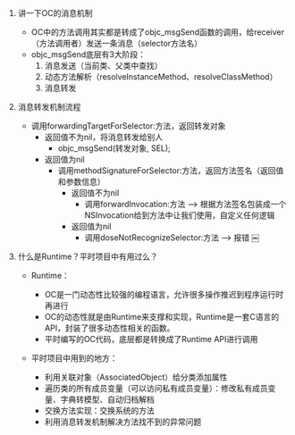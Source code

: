 1. 讲一下OC的消息机制
	- OC中的方法调用其实都是转成了objc_msgSend函数的调用，给receiver（方法调用者）发送一条消息（selector方法名）
	- objc_msgSend底层有3大阶段：
		1. 消息发送（当前类、父类中查找）
		2. 动态方法解析（resolveInstanceMethod、resolveClassMethod）
		3. 消息转发

2. 消息转发机制流程       
	- 调用forwardingTargetForSelector:方法，返回转发对象
		- 返回值不为nil，将消息转发给别人 
			- objc_msgSend(转发对象, SEL);
		- 返回值为nil
			- 调用methodSignatureForSelector:方法，返回方法签名（返回值和参数信息）
				- 返回值不为nil
					- 调用forwardInvocation:方法 --> 根据方法签名包装成一个NSInvocation给到方法中让我们使用，自定义任何逻辑
				- 返回值为nil
					- 调用doseNotRecognizeSelector:方法 --> 报错
￼
3. 什么是Runtime？平时项目中有用过么？
	* Runtime：
		- OC是一门动态性比较强的编程语言，允许很多操作推迟到程序运行时再进行
		- OC的动态性就是由Runtime来支撑和实现，Runtime是一套C语言的API，封装了很多动态性相关的函数。
		- 平时编写的OC代码，底层都是转换成了Runtime API进行调用

	* 平时项目中用到的地方：
		- 利用关联对象（AssociatedObject）给分类添加属性
		- 遍历类的所有成员变量（可以访问私有成员变量）：修改私有成员变量、字典转模型、自动归档解档
		- 交换方法实现：交换系统的方法
		- 利用消息转发机制解决方法找不到的异常问题